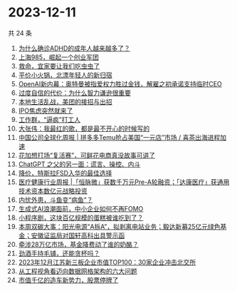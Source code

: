 # 2023-12-11

共 24 条

<!-- BEGIN 36KR -->
<!-- 最后更新时间 2023-12-11 00:06:41 +0800 -->
1. [为什么确诊ADHD的成年人越来越多了？](https://36kr.com/p/2554236430276740)
1. [上海985，崛起一个创业军团](https://36kr.com/p/2553242556733576)
1. [救命，宜家要让我们吃虫虫了](https://36kr.com/p/2549156193507716)
1. [平价小火锅，北漂年轻人的新归宿](https://36kr.com/p/2554464174741890)
1. [OpenAI新内幕：奥特曼被指爱权力胜过金钱，解雇之初承诺支持临时CEO](https://36kr.com/p/2554266223810949)
1. [过度自信的代价：为什么智力谦逊很重要](https://36kr.com/p/2509292594528258)
1. [本地生活乱战，美团的接招与出招](https://36kr.com/p/2553651273095560)
1. [IPO焦虑突然就来了](https://36kr.com/p/2554328698083715)
1. [工作群，“逼疯”打工人](https://36kr.com/p/2552793585097091)
1. [大张伟：我最红的歌，都是最不开心的时候写的](https://36kr.com/p/2554241191025033)
1. [中国公司全球化周报 | 拼多多Temu抢占美国“一元店”市场 / 喜茶出海进程加速](https://36kr.com/p/2554369250416776)
1. [花加想打场“复活赛”，可鲜花电商真没故事可讲了](https://36kr.com/p/2553341253851266)
1. [ChatGPT 之父的另一面：谎言、操控、内斗](https://36kr.com/p/2554434954352771)
1. [降价，特斯拉FSD入华的最佳选择](https://36kr.com/p/2553115789908358)
1. [医疗健康行业周报 |「恒脉微」获数千万元Pre-A轮融资；「达康医疗」获通用技术资本数亿元战略投资](https://36kr.com/p/2554459384732038)
1. [内忧外患，斗鱼变“病鱼”？](https://36kr.com/p/2554237706493826)
1. [生成式AI浪潮面前，中小企业如何不再FOMO](https://36kr.com/p/2551968338205059)
1. [小程序剧，这块百亿规模的蛋糕被谁吃到了？](https://36kr.com/p/2553526250527108)
1. [本周双碳大事：阳光电源“A拆A”，拟剥离电站业务；毅达新募25亿元绿色基金；安徽证监局对国轩高科出具警示函](https://36kr.com/p/2553480392710272)
1. [牵涉28万亿市场，基金降费动了谁的奶酪？](https://36kr.com/p/2553300501534850)
1. [劲酒手持毛铺，还能贪杯吗？](https://36kr.com/p/2554377570705536)
1. [2023年12月江苏新三板企业市值TOP100：30家企业冲击北交所](https://36kr.com/p/2553439047997832)
1. [从工程视角看迈向数据网格架构的六大问题](https://36kr.com/p/2552765685832065)
1. [市值千亿的造车新势力，股票停牌了](https://36kr.com/p/2554418350004355)
<!-- END 36KR -->